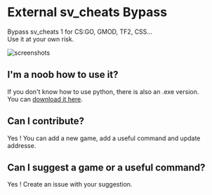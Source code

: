 # External sv_cheats Bypass
Bypass sv_cheats 1 for CS:GO, GMOD, TF2, CSS...  
Use it at your own risk.

![screenshots](https://media.discordapp.net/attachments/706932420615864332/1100439553292124243/image.png?width=1164&height=594)

## I'm a noob how to use it?  
If you don't know how to use python, there is also an .exe version.  
You can [download it here](https://github.com/Calvineries/External-sv_cheats-Bypass/releases/download/1.0.1/external.exe).

## Can I contribute?  
Yes ! You can add a new game, add a useful command and update addresse.

## Can I suggest a game or a useful command?  
Yes ! Create an issue with your suggestion.
